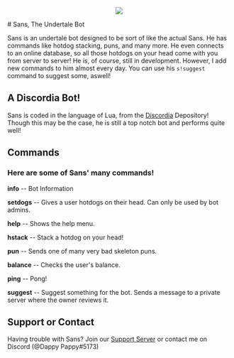 <p align="center">
  <img src="https://i.gyazo.com/b98073aa85cbd5f794e0f2156ec637d6.png">
</p>
# Sans, The Undertale Bot



Sans is an undertale bot designed to be sort of like the actual Sans. He has commands like hotdog stacking, puns, and many more. He even connects to an online database, so all those hotdogs on your head come with you from server to server! He is, of course, still in development. However, I add new commands to him almost every day. You can use his `s!suggest` command to suggest some, aswell!

## A Discordia Bot!

Sans is coded in the language of Lua, from the [Discordia](https://github.com/SinisterRectus/Discordia/wiki) Depository! Though this may be the case, he is still a top notch bot and performs quite well!


## Commands
### Here are some of Sans' many commands!

**info** -- Bot Information

**setdogs** -- Gives a user hotdogs on their head. Can only be used by bot admins.

**help** -- Shows the help menu.

**hstack** -- Stack a hotdog on your head!

**pun** -- Sends one of many very bad skeleton puns.

**balance** -- Checks the user's balance.

**ping** -- Pong!

**suggest** -- Suggest something for the bot. Sends a message to a private server where the owner reviews it.

## Support or Contact

Having trouble with Sans? Join our [Support Server](https://discord.gg/7Rb3Cgz) or contact me on Discord (@Dappy Pappy#5173)
